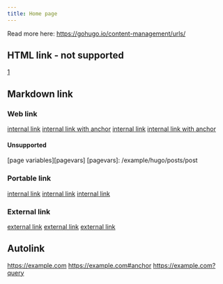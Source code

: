 ```yaml
---
title: Home page
---
```


Read more here: https://gohugo.io/content-management/urls/

## HTML link - not supported

<a href="1">1</a>

## Markdown link

### Web link

[internal link](posts/post)
[internal link with anchor](posts/post#2)
[internal link](/example/hugo/posts/post)
[internal link with anchor](/example/hugo/posts/post#2)

#### Unsupported

[page variables][pagevars]
[pagevars]: /example/hugo/posts/post

### Portable link

[internal link](./posts/post.md)
[internal link](posts/post.md)
[internal link](/example/hugo/posts/post.md)

### External link

[external link](http://example.com)
[external link](http://example.com#anchor)
[external link](http://example.com?query)

## Autolink

https://example.com
https://example.com#anchor
https://example.com?query

